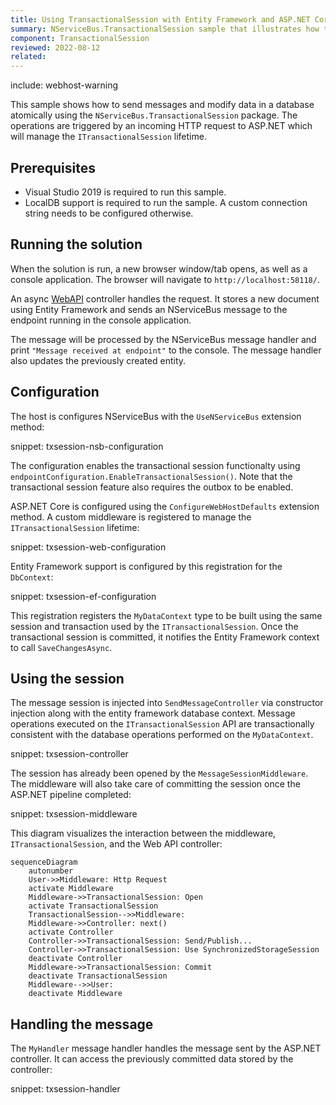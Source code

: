 ```yaml
---
title: Using TransactionalSession with Entity Framework and ASP.NET Core
summary: NServiceBus.TransactionalSession sample that illustrates how to send messages and modify data with Entity Framework atomically in ASP.NET Core.
component: TransactionalSession
reviewed: 2022-08-12
related:
---
```


include: webhost-warning

This sample shows how to send messages and modify data in a database atomically using the `NServiceBus.TransactionalSession` package. The operations are triggered by an incoming HTTP request to ASP.NET which will manage the `ITransactionalSession` lifetime.

## Prerequisites

- Visual Studio 2019 is required to run this sample.
- LocalDB support is required to run the sample. A custom connection string needs to be configured otherwise.

## Running the solution

When the solution is run, a new browser window/tab opens, as well as a console application. The browser will navigate to `http://localhost:58118/`.

An async [WebAPI](https://dotnet.microsoft.com/apps/aspnet/apis) controller handles the request. It stores a new document using Entity Framework and sends an NServiceBus message to the endpoint running in the console application. 

The message will be processed by the NServiceBus message handler and print `"Message received at endpoint"` to the console. The message handler also updates the previously created entity.

## Configuration

The host is configures NServiceBus with the `UseNServiceBus` extension method:

snippet: txsession-nsb-configuration

The configuration enables the transactional session functionalty using `endpointConfiguration.EnableTransactionalSession()`. Note that the transactional session feature also requires the outbox to be enabled.

ASP.NET Core is configured using the `ConfigureWebHostDefaults` extension method. A custom middleware is registered to manage the `ITransactionalSession` lifetime:

snippet: txsession-web-configuration

Entity Framework support is configured by this registration for the `DbContext`:

snippet: txsession-ef-configuration

This registration registers the `MyDataContext` type to be built using the same session and transaction used by the `ITransactionalSession`. Once the transactional session is committed, it notifies the Entity Framework context to call `SaveChangesAsync`.

## Using the session

The message session is injected into `SendMessageController` via constructor injection along with the entity framework database context. Message operations executed on the `ITransactionalSession` API are transactionally consistent with the database operations performed on the `MyDataContext`.

snippet: txsession-controller

The session has already been opened by the `MessageSessionMiddleware`. The middleware will also take care of committing the session once the ASP.NET pipeline completed:

snippet: txsession-middleware

This diagram visualizes the interaction between the middleware, `ITransactionalSession`, and the Web API controller:

```mermaid
sequenceDiagram
    autonumber
    User->>Middleware: Http Request
    activate Middleware
    Middleware->>TransactionalSession: Open
    activate TransactionalSession
    TransactionalSession-->>Middleware: 
    Middleware->>Controller: next()
    activate Controller
    Controller->>TransactionalSession: Send/Publish...
    Controller->>TransactionalSession: Use SynchronizedStorageSession
    deactivate Controller
    Middleware->>TransactionalSession: Commit
    deactivate TransactionalSession
    Middleware-->>User: 
    deactivate Middleware
```

## Handling the message

The `MyHandler` message handler handles the message sent by the ASP.NET controller. It can access the previously committed data stored by the controller:

snippet: txsession-handler